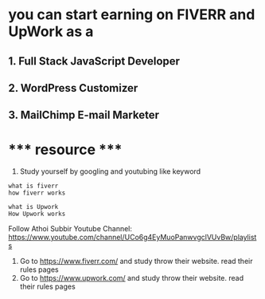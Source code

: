 
# you can start earning on FIVERR and UpWork as a 
## 1. Full Stack JavaScript Developer
## 2. WordPress Customizer
## 3. MailChimp E-mail Marketer

# *** resource ***
1. Study yourself by googling and youtubing like keyword 
```
what is fiverr
how fiverr works

what is Upwork
How Upwork works

```
Follow Athoi Subbir Youtube Channel: https://www.youtube.com/channel/UCo6g4EyMuoPanwvgclVUvBw/playlists

1. Go to https://www.fiverr.com/ and study throw their website. read their rules pages
2. Go to https://www.upwork.com/ and study throw their website. read their rules pages
